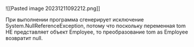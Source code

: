 ![[Pasted image 20231211092212.png]]


При выполнении программа сгенерирует исключение System.NullReferenceException, потому что поскольку переменная tom НЕ представляет объект Employee, то преобразование tom as Employee возвратит null.